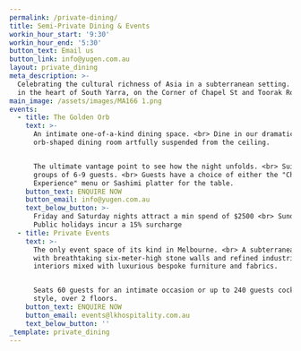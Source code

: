 ```yaml
---
permalink: /private-dining/
title: Semi-Private Dining & Events
workin_hour_start: '9:30'
workin_hour_end: '5:30'
button_text: Email us
button_link: info@yugen.com.au
layout: private_dining
meta_description: >-
  Celebrating the cultural richness of Asia in a subterranean setting. Located
  in the heart of South Yarra, on the Corner of Chapel St and Toorak Road.
main_image: /assets/images/MA166 1.png
events:
  - title: The Golden Orb
    text: >-
      An intimate one-of-a-kind dining space. <br> Dine in our dramatic golden
      orb-shaped dining room artfully suspended from the ceiling.


      The ultimate vantage point to see how the night unfolds. <br> Suited to
      groups of 6-9 guests. <br> Guests have a choice of either the "Chefs
      Experience" menu or Sashimi platter for the table.
    button_text: ENQUIRE NOW
    button_email: info@yugen.com.au
    text_below_button: >-
      Friday and Saturday nights attract a min spend of $2500 <br> Sundays and
      Public holidays incur a 15% surcharge
  - title: Private Events
    text: >-
      The only event space of its kind in Melbourne. <br> A subterranean gem,
      with breathtaking six-meter-high stone walls and refined industrial
      interiors mixed with luxurious bespoke furniture and fabrics.


      Seats 60 guests for an intimate occasion or up to 240 guests cocktail
      style, over 2 floors.
    button_text: ENQUIRE NOW
    button_email: events@lkhospitality.com.au
    text_below_button: ''
_template: private_dining
---
```


